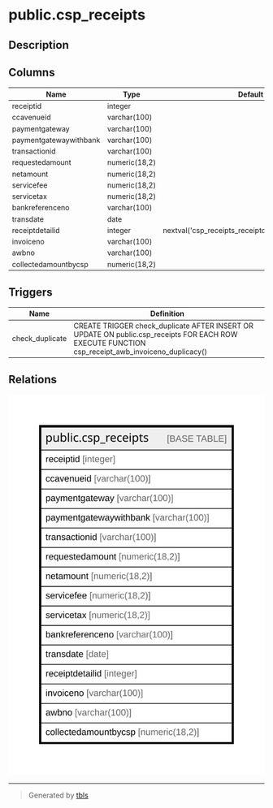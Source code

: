 # public.csp_receipts

## Description

## Columns

| Name | Type | Default | Nullable | Children | Parents | Comment |
| ---- | ---- | ------- | -------- | -------- | ------- | ------- |
| receiptid | integer |  | true |  |  |  |
| ccavenueid | varchar(100) |  | true |  |  |  |
| paymentgateway | varchar(100) |  | true |  |  |  |
| paymentgatewaywithbank | varchar(100) |  | true |  |  |  |
| transactionid | varchar(100) |  | true |  |  |  |
| requestedamount | numeric(18,2) |  | true |  |  |  |
| netamount | numeric(18,2) |  | true |  |  |  |
| servicefee | numeric(18,2) |  | true |  |  |  |
| servicetax | numeric(18,2) |  | true |  |  |  |
| bankreferenceno | varchar(100) |  | true |  |  |  |
| transdate | date |  | true |  |  |  |
| receiptdetailid | integer | nextval('csp_receipts_receiptdetailid_seq'::regclass) | false |  |  |  |
| invoiceno | varchar(100) |  | true |  |  |  |
| awbno | varchar(100) |  | true |  |  |  |
| collectedamountbycsp | numeric(18,2) |  | true |  |  |  |

## Triggers

| Name | Definition |
| ---- | ---------- |
| check_duplicate | CREATE TRIGGER check_duplicate AFTER INSERT OR UPDATE ON public.csp_receipts FOR EACH ROW EXECUTE FUNCTION csp_receipt_awb_invoiceno_duplicacy() |

## Relations

![er](public.csp_receipts.svg)

---

> Generated by [tbls](https://github.com/k1LoW/tbls)
